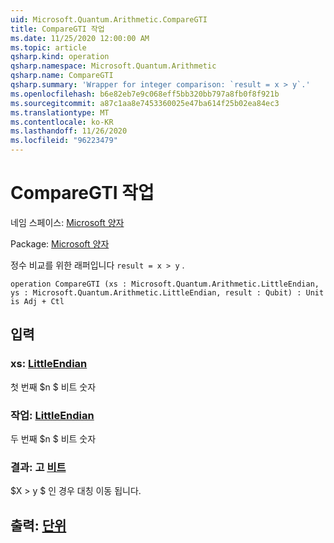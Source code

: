 ```yaml
---
uid: Microsoft.Quantum.Arithmetic.CompareGTI
title: CompareGTI 작업
ms.date: 11/25/2020 12:00:00 AM
ms.topic: article
qsharp.kind: operation
qsharp.namespace: Microsoft.Quantum.Arithmetic
qsharp.name: CompareGTI
qsharp.summary: 'Wrapper for integer comparison: `result = x > y`.'
ms.openlocfilehash: b6e82eb7e9c068eff5bb320bb797a8fb0f8f921b
ms.sourcegitcommit: a87c1aa8e7453360025e47ba614f25b02ea84ec3
ms.translationtype: MT
ms.contentlocale: ko-KR
ms.lasthandoff: 11/26/2020
ms.locfileid: "96223479"
---
```

# <a name="comparegti-operation"></a>CompareGTI 작업

네임 스페이스: [Microsoft 양자](xref:Microsoft.Quantum.Arithmetic)

Package: [Microsoft 양자](https://nuget.org/packages/Microsoft.Quantum.Numerics)


정수 비교를 위한 래퍼입니다 `result = x > y` .

```qsharp
operation CompareGTI (xs : Microsoft.Quantum.Arithmetic.LittleEndian, ys : Microsoft.Quantum.Arithmetic.LittleEndian, result : Qubit) : Unit is Adj + Ctl
```


## <a name="input"></a>입력

### <a name="xs--littleendian"></a>xs: [LittleEndian](xref:Microsoft.Quantum.Arithmetic.LittleEndian)

첫 번째 $n $ 비트 숫자


### <a name="ys--littleendian"></a>작업: [LittleEndian](xref:Microsoft.Quantum.Arithmetic.LittleEndian)

두 번째 $n $ 비트 숫자


### <a name="result--qubit"></a>결과: 고 [비트](xref:microsoft.quantum.lang-ref.qubit)

$X > y $ 인 경우 대칭 이동 됩니다.



## <a name="output--unit"></a>출력: [단위](xref:microsoft.quantum.lang-ref.unit)

